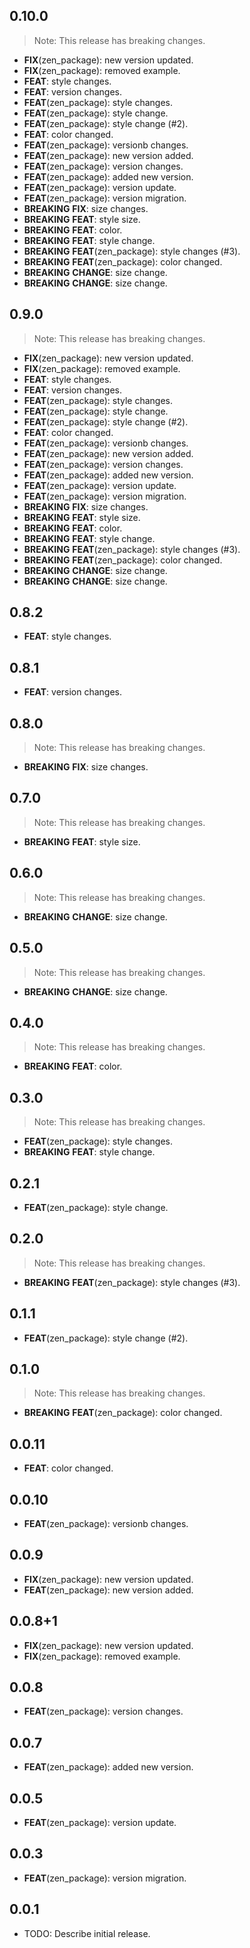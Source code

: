 ## 0.10.0

> Note: This release has breaking changes.

 - **FIX**(zen_package): new version updated.
 - **FIX**(zen_package): removed example.
 - **FEAT**: style changes.
 - **FEAT**: version changes.
 - **FEAT**(zen_package): style changes.
 - **FEAT**(zen_package): style change.
 - **FEAT**(zen_package): style change (#2).
 - **FEAT**: color changed.
 - **FEAT**(zen_package): versionb changes.
 - **FEAT**(zen_package): new version added.
 - **FEAT**(zen_package): version changes.
 - **FEAT**(zen_package): added new version.
 - **FEAT**(zen_package): version update.
 - **FEAT**(zen_package): version migration.
 - **BREAKING** **FIX**: size changes.
 - **BREAKING** **FEAT**: style size.
 - **BREAKING** **FEAT**: color.
 - **BREAKING** **FEAT**: style change.
 - **BREAKING** **FEAT**(zen_package): style changes (#3).
 - **BREAKING** **FEAT**(zen_package): color changed.
 - **BREAKING** **CHANGE**: size change.
 - **BREAKING** **CHANGE**: size change.

## 0.9.0

> Note: This release has breaking changes.

 - **FIX**(zen_package): new version updated.
 - **FIX**(zen_package): removed example.
 - **FEAT**: style changes.
 - **FEAT**: version changes.
 - **FEAT**(zen_package): style changes.
 - **FEAT**(zen_package): style change.
 - **FEAT**(zen_package): style change (#2).
 - **FEAT**: color changed.
 - **FEAT**(zen_package): versionb changes.
 - **FEAT**(zen_package): new version added.
 - **FEAT**(zen_package): version changes.
 - **FEAT**(zen_package): added new version.
 - **FEAT**(zen_package): version update.
 - **FEAT**(zen_package): version migration.
 - **BREAKING** **FIX**: size changes.
 - **BREAKING** **FEAT**: style size.
 - **BREAKING** **FEAT**: color.
 - **BREAKING** **FEAT**: style change.
 - **BREAKING** **FEAT**(zen_package): style changes (#3).
 - **BREAKING** **FEAT**(zen_package): color changed.
 - **BREAKING** **CHANGE**: size change.
 - **BREAKING** **CHANGE**: size change.

## 0.8.2

 - **FEAT**: style changes.

## 0.8.1

 - **FEAT**: version changes.

## 0.8.0

> Note: This release has breaking changes.

 - **BREAKING** **FIX**: size changes.

## 0.7.0

> Note: This release has breaking changes.

 - **BREAKING** **FEAT**: style size.

## 0.6.0

> Note: This release has breaking changes.

 - **BREAKING** **CHANGE**: size change.

## 0.5.0

> Note: This release has breaking changes.

 - **BREAKING** **CHANGE**: size change.

## 0.4.0

> Note: This release has breaking changes.

 - **BREAKING** **FEAT**: color.

## 0.3.0

> Note: This release has breaking changes.

 - **FEAT**(zen_package): style changes.
 - **BREAKING** **FEAT**: style change.

## 0.2.1

 - **FEAT**(zen_package): style change.

## 0.2.0

> Note: This release has breaking changes.

 - **BREAKING** **FEAT**(zen_package): style changes (#3).

## 0.1.1

 - **FEAT**(zen_package): style change (#2).

## 0.1.0

> Note: This release has breaking changes.

 - **BREAKING** **FEAT**(zen_package): color changed.

## 0.0.11

 - **FEAT**: color changed.

## 0.0.10

 - **FEAT**(zen_package): versionb changes.

## 0.0.9

 - **FIX**(zen_package): new version updated.
 - **FEAT**(zen_package): new version added.

## 0.0.8+1

 - **FIX**(zen_package): new version updated.
 - **FIX**(zen_package): removed example.

## 0.0.8

 - **FEAT**(zen_package): version changes.

## 0.0.7

 - **FEAT**(zen_package): added new version.

## 0.0.5

 - **FEAT**(zen_package): version update.

## 0.0.3

 - **FEAT**(zen_package): version migration.

## 0.0.1

* TODO: Describe initial release.

